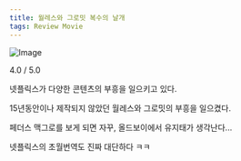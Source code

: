 ```yaml
---
title: 월레스와 그로밋 복수의 날개
tags: Review Movie
---
```


![Image](https://github.com/user-attachments/assets/72ee697a-b9c0-486e-983e-2409f80c1807)

4.0 / 5.0

넷플릭스가 다양한 콘텐츠의 부흥을 일으키고 있다.

15년동안이나 제작되지 않았던 월레스와 그로밋의 부흥을 일으켰다.

페더스 맥그로를 보게 되면 자꾸, 올드보이에서 유지태가 생각난다...

넷플릭스의 초월번역도 진짜 대단하다 ㅋㅋ